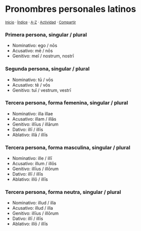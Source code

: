 # Pronombres personales latinos
<sup>[Inicio](https://github.com/jucardus/jucardus.github.io/repo/blob/main/readme.md) · [Índice](https://github.com/jucardus/jucardus.github.io/repo/blob/main/indices/gramatica-latina.md) · [A-Z](https://github.com/jucardus/jucardus.github.io/repo/blob/main/indices/alfabetico.md) · [Actividad](https://github.com/jucardus/jucardus.github.io/repo/blob/main/indices/actividad.md) · [Compartir](https://x.com/intent/tweet?text=Pronombres%20personales%20latinos%2C%20parte%20de%20la%20Gram%C3%A1tica%20latina%20en%20Jucardus.%0A%E2%86%92%20https%3A%2F%2Fgithub.com%2Fjucardus%2Frepo%2Fblob%2Fmain%2Fcontenido%2F25%2F04%2F24%2Fpronombres-personales-latinos.md%0A%0A%23grmtc_ltn_jucardus%0A%40jucardus)</sup>

### Primera persona, singular / plural

* Nominativo: ego / nōs
* Acusativo: mē / nōs
* Genitivo: meī / nostrum, nostrī

### Segunda persona, singular / plural

* Nominativo: tū / vōs
* Acusativo: tē / vōs
* Genitivo: tuī / vestrum, vestrī

### Tercera persona, forma femenina, singular / plural

* Nominativo: illa  illae
* Acusativo: illam / illās
* Genitivo: illīus / illārum
* Dativo: illī / illīs
* Ablativo: illā / illīs

### Tercera persona, forma masculina, singular / plural

* Nominativo: ille / illī
* Acusativo: illum / illōs
* Genitivo: illīus / illōrum
* Dativo: illī / illīs
* Ablativo: illō / illīs

### Tercera persona, forma neutra, singular / plural

* Nominativo: illud / illa
* Acusativo: illud / illa
* Genitivo: illīus / illōrum
* Dativo: illī / illīs
* Ablativo: illō / illīs
